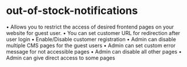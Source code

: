 # out-of-stock-notifications
• Allows you to restrict the access of desired frontend pages on your website for guest user. • You can set customer URL for redirection after user login • Enable/Disable customer registration • Admin can disable multiple CMS pages for the guest users • Admin can set custom error message for not accessible pages • Admin can disable all other pages • Admin can give direct access to some pages
